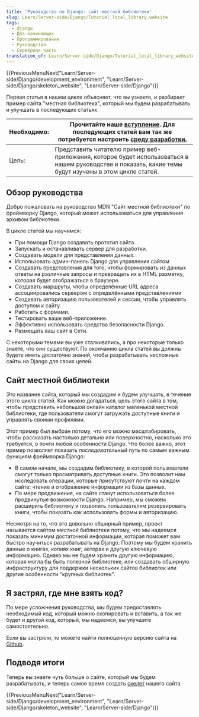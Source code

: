 ```yaml
---
title: 'Руководство по Django: сайт местной библиотеки'
slug: Learn/Server-side/Django/Tutorial_local_library_website
tags:
  - django
  - Для начинающих
  - Программирование
  - Руководство
  - Серверная часть
translation_of: Learn/Server-side/Django/Tutorial_local_library_website
---
```

{{PreviousMenuNext("Learn/Server-side/Django/development_environment", "Learn/Server-side/Django/skeleton_website", "Learn/Server-side/Django")}}

Первая статья в нашем цикле объясняет, что вы узнаете, и разбирает пример сайта "местная библиотека", который мы будем разрабатывать и улучшать в последующих статьях.

| Необходимо: | Прочитайте наше [вступление](/ru/docs/Learn/Server-side/Django/Introduction). Для последующих статей вам так же потребуется настроить [среду разработки.](/ru/docs/Learn/Server-side/Django/development_environment) |
| ----------- | -------------------------------------------------------------------------------------------------------------------------------------------------------------------------------------------------------------------- |
| Цель:       | Представить читателю пример веб-приложения, которое будет использоваться в нашем руководстве и показать, какие темы будут изучены в этом цикле статей.                                                               |

## Обзор руководства

Добро пожаловать на руководство MDN "Сайт местной библиотеки" по фреймворку Django, который может использоваться для управления архивом библиотеки.

В цикле статей мы научимся:

- При помощи Django создавать прототип сайта.
- Запускать и останавливать сервер для разработки.
- Создавать модели для представления данных.
- Использовать админ-панель Django для управления сайтом
- Создавать представления для того, чтобы формировать из данных ответы на различные запросы и превращать их в HTML разметку, которая будет отображаться в браузере.
- Создавать маршруты, чтобы определённые URL адреса ассоциировались сервером с определёнными представлениями
- Создавать авторизацию пользователей и сессии, чтобы управлять доступом к сайту.
- Работать с формами.
- Тестировать ваше веб-приложение.
- Эффективно использовать средства безопасности Django.
- Размещать ваш сайт в Сети.

С некоторыми темами вы уже сталкивались, а про некоторые только знаете, что они существуют. По окончанию цикла статей вы должны будете иметь достаточно знаний, чтобы разрабатывать несложные сайты на Django для своих целей.

## Сайт местной библиотеки

_Это_ название сайта, который мы создадим и будем улучшать, в течение этого цикла статей. Как можно догадаться, цель этого сайта в том, чтобы представить небольшой онлайн каталог маленькой местной библиотеки, где пользователи смогут загружать доступные книги и управлять своими профилями.

Этот пример был выбран потому, что его можно масштабировать, чтобы рассказать настолько детально или поверхностно, насколько это требуется, о почти любой особенности Django. Что более важно, этот пример позволяет показать _последовательный_ путь по самым важным функциям фреймворка Django:

- В самом начале, мы создадим библиотеку, в которой пользователи смогут только просматривать доступные книги. Это позволит нам исследовать операции, которые присутствуют почти на каждом сайте: чтение и отображение информации из базы данных.
- По мере продвижения, на сайте станут использоваться более продвинутые возможности Django. Например, мы сможем расширить библиотеку и позволить пользователям резервировать книги, чтобы показать как использовать формы и авторизацию.

Несмотря на то, что это довольно обширный пример, проект называется сайтом _местной_ библиотеки потому, что мы надеемся показать минимум достаточной информации, которая поможет вам быстро научиться разрабатывать на Django. Поэтому мы будем хранить данные о книгах, копиях книг, авторах и другую ключевую информацию. Однако мы не будем хранить другую информацию, которая могла бы быть полезной библиотеке, или создавать обширную инфраструктуру для поддержки нескольких сайтов библиотек или другие особенности "крупных библиотек".

## Я застрял, где мне взять код?

По мере усложнения руководства, мы будем предоставлять необходимый код, который можно скопировать и вставить, а так же будет и другой код, который, мы надеемся, вы улучшите самостоятельно.

Если вы застряли, то можете найти полноценную версию сайта на [Github](https://github.com/mdn/django-locallibrary-tutorial).

## Подводя итоги

Теперь вы знаете чуть больше о сайте, который мы будем разрабатывать, и теперь самое время создать [скелет](/ru/docs/Learn/Server-side/Django/skeleton_website) нашего сайта.

{{PreviousMenuNext("Learn/Server-side/Django/development_environment", "Learn/Server-side/Django/skeleton_website", "Learn/Server-side/Django")}}
